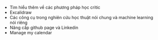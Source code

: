 - Tìm hiểu thêm về các phương pháp học critic 
- Excalidraw
- Các công cụ trong nghiên cứu học thuật nói chung và machine learning nói riêng
- Nâng cấp github page và Linkedin
- Manage my calendar
